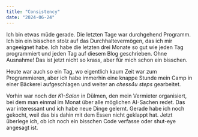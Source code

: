 ```yaml
---
title: "Consistency"
date: "2024-06-24"
---
```


Ich bin etwas müde gerade. Die letzten Tage war durchgehend Programm. Ich bin ein bisschen stolz auf das Durchhaltevermögen, das ich mir angeeignet habe. Ich habe die letzten drei Monate so gut wie jeden Tag programmiert und jeden Tag auf diesem Blog geschrieben. Ohne Ausnahme! Das ist jetzt nicht so krass, aber für mich schon ein bisschen.

Heute war auch so ein Tag, wo eigentlich kaum Zeit war zum Programmieren, aber ich habe immerhin eine knappe Stunde mein Camp in einer Bäckerei aufgeschlagen und weiter an _chess4u steps_ gearbeitet.

Vorhin war noch der _KI-Salon_ in Dülmen, den mein Vermieter organisiert, bei dem man einmal im Monat über alle möglichen AI-Sachen redet. Das war interessant und ich habe neue Dinge gelernt. Gerade habe ich noch gekocht, weil das bis dahin mit dem Essen nicht geklappt hat. Jetzt überlege ich, ob ich noch ein bisschen Code verfasse oder shut-eye angesagt ist.
